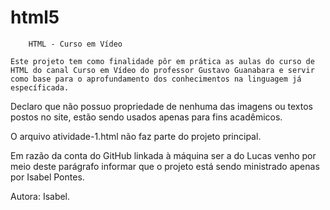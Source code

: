 # html5

        HTML - Curso em Vídeo

    Este projeto tem como finalidade pôr em prática as aulas do curso de HTML do canal Curso em Vídeo do professor Gustavo Guanabara e servir como base para o aprofundamento dos conhecimentos na linguagem já específicada.

Declaro que não possuo propriedade de nenhuma das imagens ou textos postos no site, estão sendo usados apenas para fins acadêmicos.

O arquivo atividade-1.html não faz parte do projeto principal.

Em razão da conta do GitHub linkada à máquina ser a do Lucas venho por meio deste parágrafo informar que o projeto está sendo ministrado apenas por Isabel Pontes.

Autora: Isabel.
